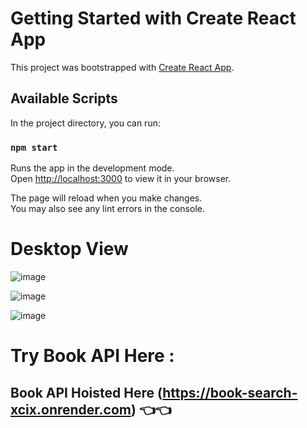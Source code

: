 # Getting Started with Create React App

This project was bootstrapped with [Create React App](https://github.com/facebook/create-react-app).

## Available Scripts

In the project directory, you can run:

### `npm start`

Runs the app in the development mode.\
Open [http://localhost:3000](http://localhost:3000) to view it in your browser.

The page will reload when you make changes.\
You may also see any lint errors in the console.

# Desktop View

![image](https://res.cloudinary.com/dboa7dqkl/image/upload/v1682790385/Screenshot_2023-04-29_231601_qe7pkd.png)


![image](https://res.cloudinary.com/dboa7dqkl/image/upload/v1682790397/Screenshot_2023-04-29_231500_xdjut3.png)


![image](https://res.cloudinary.com/dboa7dqkl/image/upload/v1682790027/Screenshot_2023-04-29_230914_uza7r5.png)


# Try Book API Here :

## Book API Hoisted Here (https://book-search-xcix.onrender.com) 👈👈
